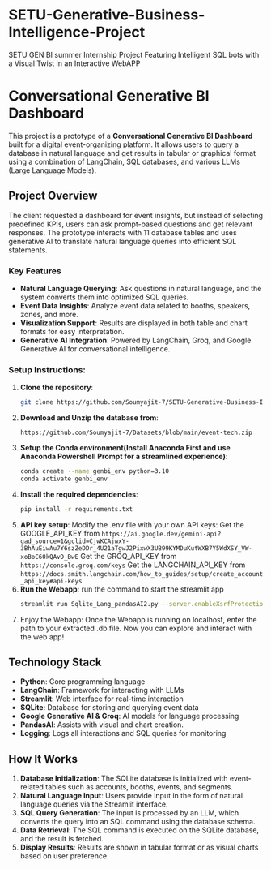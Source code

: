 # SETU-Generative-Business-Intelligence-Project
SETU GEN BI summer Internship Project Featuring Intelligent SQL bots with a Visual Twist in an Interactive WebAPP

# Conversational Generative BI Dashboard

This project is a prototype of a **Conversational Generative BI Dashboard** built for a digital event-organizing platform. It allows users to query a database in natural language and get results in tabular or graphical format using a combination of LangChain, SQL databases, and various LLMs (Large Language Models).

## Project Overview

The client requested a dashboard for event insights, but instead of selecting predefined KPIs, users can ask prompt-based questions and get relevant responses. The prototype interacts with 11 database tables and uses generative AI to translate natural language queries into efficient SQL statements.

### Key Features

- **Natural Language Querying**: Ask questions in natural language, and the system converts them into optimized SQL queries.
- **Event Data Insights**: Analyze event data related to booths, speakers, zones, and more.
- **Visualization Support**: Results are displayed in both table and chart formats for easy interpretation.
- **Generative AI Integration**: Powered by LangChain, Groq, and Google Generative AI for conversational intelligence.

### Setup Instructions:

1. **Clone the repository**:
   ```bash
   git clone https://github.com/Soumyajit-7/SETU-Generative-Business-Intelligence-Project
   ```
2. **Download and Unzip the database from**:
   ```URL
   https://github.com/Soumyajit-7/Datasets/blob/main/event-tech.zip
   ```
3. **Setup the Conda environment(Install Anaconda First and use Anaconda Powershell Prompt for a streamlined experience)**:
   ```bash
   conda create --name genbi_env python=3.10
   conda activate genbi_env
   ```
4. **Install the required dependencies**:
   ```bash
   pip install -r requirements.txt
   ```
5. **API key setup**:
   Modify the .env file with your own API keys:
    Get the GOOGLE_API_KEY from ``` https://ai.google.dev/gemini-api?gad_source=1&gclid=CjwKCAjwxY-3BhAuEiwAu7Y6szZeDDr_4U21aTgwJ2PixwX3UB99KYMDuKutWXB7Y5WdXSY_VW-xoBoC60kQAvD_BwE ```
    Get the GROQ_API_KEY from ``` https://console.groq.com/keys ```
    Get the LANGCHAIN_API_KEY from ``` https://docs.smith.langchain.com/how_to_guides/setup/create_account_api_key#api-keys ```
6. **Run the Webapp**:
   run the command to start the streamlit app
   ```bash
   streamlit run Sqlite_Lang_pandasAI2.py --server.enableXsrfProtection false
   ```
7. Enjoy the Webapp:
   Once the Webapp is running on localhost, enter the path to your extracted .db file.
   Now you can explore and interact with the web app!

## Technology Stack

- **Python**: Core programming language
- **LangChain**: Framework for interacting with LLMs
- **Streamlit**: Web interface for real-time interaction
- **SQLite**: Database for storing and querying event data
- **Google Generative AI & Groq**: AI models for language processing
- **PandasAI**: Assists with visual and chart creation.
- **Logging**: Logs all interactions and SQL queries for monitoring

## How It Works

1. **Database Initialization**: The SQLite database is initialized with event-related tables such as accounts, booths, events, and segments.
2. **Natural Language Input**: Users provide input in the form of natural language queries via the Streamlit interface.
3. **SQL Query Generation**: The input is processed by an LLM, which converts the query into an SQL command using the database schema.
4. **Data Retrieval**: The SQL command is executed on the SQLite database, and the result is fetched.
5. **Display Results**: Results are shown in tabular format or as visual charts based on user preference.
